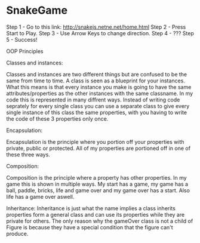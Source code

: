# SnakeGame

Step 1 - Go to this link: http://snakejs.netne.net/home.html
Step 2 - Press Start to Play. 
Step 3 - Use Arrow Keys to change direction. 
Step 4 - ???
Step 5 - Success!

OOP Principles

Classes and instances:

Classes and instances are two different things but are confused to be the same from time to time. A class is seen as a blueprint for your instances. What this means is that every instance you make is going to have the same attributes/properties as the other instances with the same classname. In my code this is represented in many diffrent ways. Instead of writing code seprately for every single class you can use a separate class to give every single instance of this class the same properties, with you having to write the code of these 3 properties only once.

Encapsulation:

Encapsulation is the principle where you portion off your properties with private, public or protected. All of my properties are portioned off in one of these three ways.

Composition:

Composition is the principle where a property has other properties. In my game this is shown in multiple ways. My start has a game, my game has a ball, paddle, bricks, life and game over and my game over has a start. Also life has a game over aswell.

Inheritance:
Inheritance is just what the name implies a class inherits properties form a general class and can use its properties while they are private for others. The only reason why the gameOver class is not a child of Figure is because they have a special condition that the figure can't produce.
